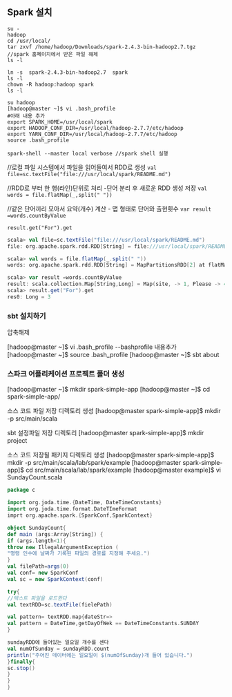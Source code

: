 ## Spark 설치

```
su - 
hadoop
cd /usr/local/
tar zxvf /home/hadoop/Downloads/spark-2.4.3-bin-hadoop2.7.tgz
//spark 홈페이지에서 받은 파일 해제
ls -l

ln -s  spark-2.4.3-bin-hadoop2.7  spark 
ls -l
chown -R hadoop:hadoop spark
ls -l

su hadoop
[hadoop@master ~]$ vi .bash_profile
#아래 내용 추가
export SPARK_HOME=/usr/local/spark
export HADOOP_CONF_DIR=/usr/local/hadoop-2.7.7/etc/hadoop
export YARN_CONF_DIR=/usr/local/hadoop-2.7.7/etc/hadoop
source .bash_profile

spark-shell --master local verbose //spark shell 실행
```





//로컬 파일 시스템에서 파일을 읽어들여서 RDD로 생성
`val file=sc.textFile("file:///usr/local/spark/README.md")`

//RDD로 부터 한 행(라인)단위로 처리 -단어 분리 후 새로운 RDD 생성 저장
`val words = file.flatMap(_,split(" "))`

//같은 단어끼리 모아서 요약(개수) 계산 - 맵 형태로 단어와 출현횟수
`var result =words.countByValue`

`result.get("For").get`

```scala
scala> val file=sc.textFile("file:///usr/local/spark/README.md")
file: org.apache.spark.rdd.RDD[String] = file:///usr/local/spark/README.md MapPartitionsRDD[1] at textFile at <console>:24

scala> val words = file.flatMap(_.split(" "))
words: org.apache.spark.rdd.RDD[String] = MapPartitionsRDD[2] at flatMap at <console>:25

scala> var result =words.countByValue
result: scala.collection.Map[String,Long] = Map(site, -> 1, Please -> 4, Contributing -> 1, GraphX -> 1, project. -> 1, "" -> 72, for -> 12, find -> 1, Apache -> 1, package -> 1, Hadoop, -> 2, review -> 1, Once -> 1, For -> 3, name -> 1, this -> 1, protocols -> 1, Hive -> 2, in -> 6, "local[N]" -> 1, MASTER=spark://host:7077 -> 1, have -> 1, your -> 1, are -> 1, is -> 7, HDFS -> 1, Data. -> 1, built -> 1, thread, -> 1, examples -> 2, developing -> 1, using -> 5, system -> 1, than -> 1, Shell -> 2, mesos:// -> 1, 3"](https://cwiki.apache.org/confluence/display/MAVEN/Parallel+builds+in+Maven+3). -> 1, easiest -> 1, This -> 2, -T -> 1, [Apache -> 1, N -> 1, integration -> 1, <class> -> 1, different -> 1, "local" -> 1, README -> 1, YARN"](http://spark.apache.org/docs/latest/building-spark.h...
scala> result.get("For").get
res0: Long = 3
```



### sbt 설치하기

압축해제

[hadoop@master ~]$ vi .bash_profile 	--bashprofile 내용추가
[hadoop@master ~]$ source .bash_profile
[hadoop@master ~]$ sbt about



### 스파크 어플리케이션 프로젝트 폴더 생성

[hadoop@master ~]$ mkdir spark-simple-app
[hadoop@master ~]$ cd spark-simple-app/

소스 코드 파일 저장 디렉토리 생성
[hadoop@master spark-simple-app]$ mkdir -p src/main/scala

sbt 설정파일 저장 디렉토리
[hadoop@master spark-simple-app]$ mkdir project

소스 코드  저장될 패키지 디렉토리 생성
[hadoop@master spark-simple-app]$ mkdir -p src/main/scala/lab/spark/example
[hadoop@master spark-simple-app]$ cd src/main/scala/lab/spark/example
[hadoop@master example]$ vi SundayCount.scala 

```scala
package c

import org.joda.time.{DateTime, DateTimeConstants}
import org.joda.time.format.DateTImeFormat
imprt org.apache.spark.{SparkConf,SparkContext}

object SundayCount{
def main (args:Array[String]) {
if (args.length<1){
throw new IllegalArgumentException (
"명령 인수에 날짜가 기록된 파일의 경로를 지정해 주세요.")
}
val filePath=args(0)
val conf= new SparkConf
val sc = new SparkContext(conf)

try{
//텍스트 파일을 로드한다
val textRDD=sc.textFile(fielePath)

val pattern= textRDD.map{dateStr=>
val pattern = DateTime,getDayOfWek == DateTimeConstants.SUNDAY
}

sundayRDD에 들어있는 일요일 개수를 센다
val numOfSunday = sundayRDD.count
println("주어진 데이터에는 일요일이 $(numOfSunday)개 들어 있습니다.")
}finally{
sc.stop()
}
}
}
```



